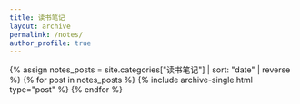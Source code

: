 ```yaml
---
title: 读书笔记
layout: archive
permalink: /notes/
author_profile: true
---
```


{% assign notes_posts = site.categories["读书笔记"] | sort: "date" | reverse %}
{% for post in notes_posts %}
  {% include archive-single.html type="post" %}
{% endfor %}
